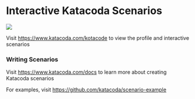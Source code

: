 # Interactive Katacoda Scenarios

[![](http://shields.katacoda.com/katacoda/kotacode/count.svg)](https://www.katacoda.com/kotacode "Get your profile on Katacoda.com")

Visit https://www.katacoda.com/kotacode to view the profile and interactive scenarios

### Writing Scenarios
Visit https://www.katacoda.com/docs to learn more about creating Katacoda scenarios

For examples, visit https://github.com/katacoda/scenario-example
